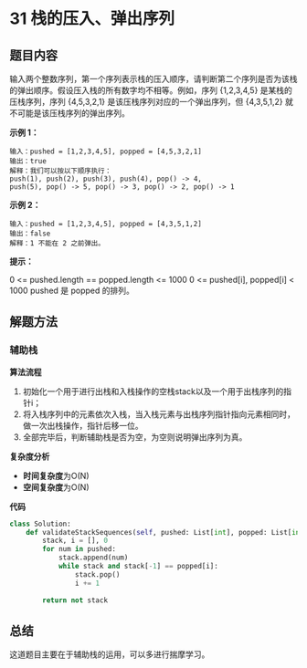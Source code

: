 # 31 栈的压入、弹出序列

## 题目内容

输入两个整数序列，第一个序列表示栈的压入顺序，请判断第二个序列是否为该栈的弹出顺序。假设压入栈的所有数字均不相等。例如，序列 {1,2,3,4,5} 是某栈的压栈序列，序列 {4,5,3,2,1} 是该压栈序列对应的一个弹出序列，但 {4,3,5,1,2} 就不可能是该压栈序列的弹出序列。

**示例 1：**

```
输入：pushed = [1,2,3,4,5], popped = [4,5,3,2,1]
输出：true
解释：我们可以按以下顺序执行：
push(1), push(2), push(3), push(4), pop() -> 4,
push(5), pop() -> 5, pop() -> 3, pop() -> 2, pop() -> 1
```

**示例 2：**

```
输入：pushed = [1,2,3,4,5], popped = [4,3,5,1,2]
输出：false
解释：1 不能在 2 之前弹出。
```

**提示：**

0 <= pushed.length == popped.length <= 1000
0 <= pushed[i], popped[i] < 1000
pushed 是 popped 的排列。

## 解题方法

### 辅助栈

**算法流程**

1. 初始化一个用于进行出栈和入栈操作的空栈stack以及一个用于出栈序列的指针i；
2. 将入栈序列中的元素依次入栈，当入栈元素与出栈序列指针指向元素相同时，做一次出栈操作，指针后移一位。
3. 全部完毕后，判断辅助栈是否为空，为空则说明弹出序列为真。

**复杂度分析**

* **时间复杂度**为O(N)
* **空间复杂度**为O(N)

**代码**

```python
class Solution:
    def validateStackSequences(self, pushed: List[int], popped: List[int]) -> bool:
        stack, i = [], 0
        for num in pushed:
            stack.append(num)
            while stack and stack[-1] == popped[i]:
                stack.pop()
                i += 1
        
        return not stack
```

## 总结

这道题目主要在于辅助栈的运用，可以多进行揣摩学习。